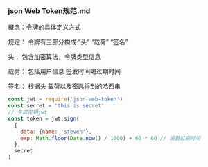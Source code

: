 ### json Web Token规范.md

概念：令牌的具体定义方式

规定： 令牌有三部分构成 “头” “载荷” “签名”

头： 包含加密算法，令牌类型信息

载荷： 包括用户信息 签发时间喝过期时间

签名： 根据头 载荷以及密匙得到的哈西串


```js
const jwt = require('json-web-token')
const secret = 'this is secret'
// 生成密钥jwt
const token = jwt.sign(
  {
    data: {name: 'steven'},
    exp: Math.floor(Date.now() / 1000) + 60 * 60 // 设置过期时间
  },
  secret
)

```